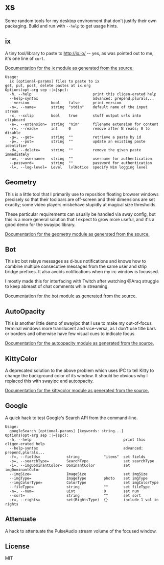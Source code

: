# xs

Some random tools for my desktop environment that don't justify their own
packaging.  Build and run with `--help` to get usage hints.

## ix

A tiny tool/library to paste to http://ix.io/ -- yes, as was pointed out to me,
it's one line of `curl`.

[Documentation for the ix module as generated from the source.](https://disruptek.github.io/xs/ix.html)

```
Usage:
  ix [optional-params] files to paste to ix
get, put, post, delete pastes at ix.org
Options(opt-arg sep :|=|spc):
  -h, --help                            print this cligen-erated help
  --help-syntax                         advanced: prepend,plurals,..
  --version          bool    false      print version
  -n=, --name=       string  "stdin"    default name of the input stream
  -x, --xclip        bool    true       stuff output urls into clipboard
  -e=, --extension=  string  "nim"      filename extension for content
  -r=, --reads=      int     0          remove after N reads; 0 to disable
  -g=, --get=        string  ""         retrieve a paste by id
  -p=, --put=        string  ""         update an existing paste identifier
  -d=, --delete=     string  ""         remove the given paste immediately
  -u=, --username=   string  ""         username for authentication
  --password=        string  ""         password for authentication
  -l=, --log-level=  Level   lvlNotice  specify Nim logging level
```

## Geometry

This is a little tool that I primarily use to reposition floating browser
windows precisely so that their toolbars are off-screen and their dimensions are
set exactly; some video players misbehave stupidly at magical size thresholds.

These particular requirements can usually be handled via sway config, but this
is a more general solution that I expect to grow more useful, and it's a good
demo for the swayipc library.

[Documentation for the geometry module as generated from the source.](https://disruptek.github.io/xs/geometry.html)

## Bot

This irc bot relays messages as d-bus notifications and knows how to combine
multiple consecutive messages from the same user and strip bridge prefixes. It
also avoids notifications when my irc window is focussed.

I mostly made this for interfacing with Twitch after watching @Araq struggle to
keep abreast of chat comments while streaming.

[Documentation for the bot module as generated from the source.](https://disruptek.github.io/xs/bot.html)

## AutoOpacity

This is another little demo of swayipc that I use to make my out-of-focus
terminal windows more translucent and vice-versa, as I don't use title bars or
borders and otherwise have few visual cues to indicate focus.

[Documentation for the autoopacity module as generated from the source.](https://disruptek.github.io/xs/autoopacity.html)

## KittyColor

A deprecated solution to the above problem which uses IPC to tell Kitty to
change the background color of its window. It should be obvious why I replaced
this with swayipc and autoopacity.

[Documentation for the kittycolor module as generated from the source.](https://disruptek.github.io/xs/kittycolor.html)

## Google

A quick hack to test Google's Search API from the command-line.

```
Usage:
  googleSearch [optional-params] [keywords: string...]
Options(opt-arg sep :|=|spc):
  -h, --help                                          print this cligen-erated help
  --help-syntax                                       advanced: prepend,plurals,..
  -f=, --fields=            string           "items"  set fields
  -s=, --searchType=        SearchType                set searchType
  -i=, --imgDominantColor=  DominantColor             set imgDominantColor
  --imgSize=                ImageSize                 set imgSize
  --imgType=                ImageType        photo    set imgType
  --imgColorType=           ColorType                 set imgColorType
  --fileType=               string           ""       set fileType
  -n=, --num=               uint             0        set num
  --sort=                   string           ""       set sort
  -r=, --rights=            set(RightsType)  {}       include 1 val in rights
```

## Attenuate

A hack to attentuate the PulseAudio stream volume of the focused window.

## License
MIT
